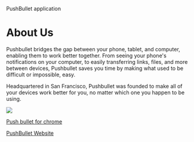 PushBullet application
# About Us

Pushbullet bridges the gap between your phone, tablet, and computer, enabling them to work better together. From seeing your phone's notifications on your computer, to easily transferring links, files, and more between devices, Pushbullet saves you time by making what used to be difficult or impossible, easy.

Headquartered in San Francisco, Pushbullet was founded to make all of your devices work better for you, no matter which one you happen to be using.

![](https://lh3.googleusercontent.com/NlOxwh3om8DSPDZ1HgrezOZFse-Zglxj18VKhfjl4spm-qhXkWEj5vLBxQWZZGWvLBmNpp0r0llRWKEhVpcGxT0RVw=w128-h128-e365-rj-sc0x00ffffff)

[Push bullet for chrome](https://chrome.google.com/webstore/detail/pushbullet/chlffgpmiacpedhhbkiomidkjlcfhogd)

[PushBullet Website](https://www.pushbullet.com/)

